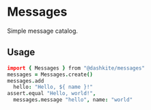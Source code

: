 # Messages

Simple message catalog.

## Usage

```coffeescript
import { Messages } from "@dashkite/messages"
messages = Messages.create()
messages.add
  hello: "Hello, ${ name }!"
assert.equal "Hello, world!",
  messages.message "hello", name: "world"
```


